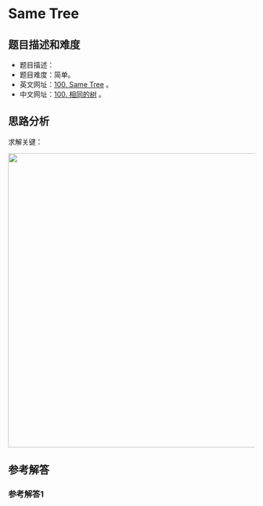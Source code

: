 # Same Tree

## 题目描述和难度
+ 题目描述：
+ 题目难度：简单。
+ 英文网址：[100. Same Tree](https://leetcode.com/problems/same-tree/description/)  。
+ 中文网址：[100. 相同的树](https://leetcode-cn.com/problems/same-tree/description/)  。
## 思路分析
求解关键：

<img src="https://liweiwei1419.github.io/images/leetcode-solution/" width="600">

## 参考解答
### 参考解答1

```java

```